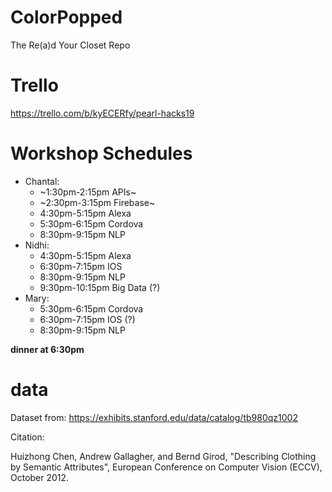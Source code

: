 # ColorPopped
The Re(a)d Your Closet Repo

# Trello 
https://trello.com/b/kyECERfy/pearl-hacks19

# Workshop Schedules
- Chantal:
  - ~1:30pm-2:15pm APIs~
  - ~2:30pm-3:15pm Firebase~
  - 4:30pm-5:15pm Alexa
  - 5:30pm-6:15pm Cordova
  - 8:30pm-9:15pm NLP
- Nidhi:
  - 4:30pm-5:15pm Alexa
  - 6:30pm-7:15pm IOS
  - 8:30pm-9:15pm NLP
  - 9:30pm-10:15pm Big Data (?)
- Mary: 
  - 5:30pm-6:15pm Cordova
  - 6:30pm-7:15pm IOS (?)
  - 8:30pm-9:15pm NLP
  
**dinner at 6:30pm**


# data
Dataset from:
https://exhibits.stanford.edu/data/catalog/tb980qz1002

Citation:

Huizhong Chen, Andrew Gallagher, and Bernd Girod, "Describing Clothing by Semantic Attributes", European Conference on Computer Vision (ECCV), October 2012.
